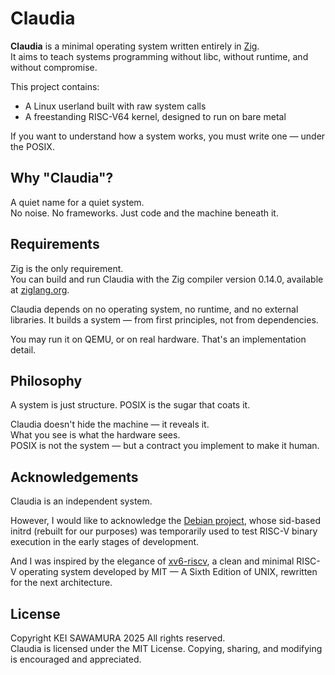 # Claudia
**Claudia** is a minimal operating system written entirely in [Zig](https://ziglang.org/).  
It aims to teach systems programming without libc, without runtime, and without compromise.

This project contains:

- A Linux userland built with raw system calls
- A freestanding RISC-V64 kernel, designed to run on bare metal

If you want to understand how a system works, you must write one — under the POSIX.

## Why "Claudia"?
A quiet name for a quiet system.  
No noise. No frameworks. Just code and the machine beneath it.

## Requirements
Zig is the only requirement.  
You can build and run Claudia with the Zig compiler version 0.14.0, available at [ziglang.org](https://ziglang.org/download/).

Claudia depends on no operating system, no runtime, and no external libraries.
It builds a system — from first principles, not from dependencies.

You may run it on QEMU, or on real hardware.
That's an implementation detail.

## Philosophy
A system is just structure. POSIX is the sugar that coats it.

Claudia doesn't hide the machine — it reveals it.  
What you see is what the hardware sees.  
POSIX is not the system — but a contract you implement to make it human.

## Acknowledgements
Claudia is an independent system.

However, I would like to acknowledge the [Debian project](https://www.debian.org/), whose sid-based initrd (rebuilt for our purposes) was temporarily used to test RISC-V binary execution in the early stages of development.

And I was inspired by the elegance of [xv6-riscv](https://pdos.csail.mit.edu/6.1810/2024/xv6.html), a clean and minimal RISC-V operating system developed by MIT — A Sixth Edition of UNIX, rewritten for the next architecture.

## License
Copyright KEI SAWAMURA 2025 All rights reserved.  
Claudia is licensed under the MIT License. Copying, sharing, and modifying is encouraged and appreciated.
